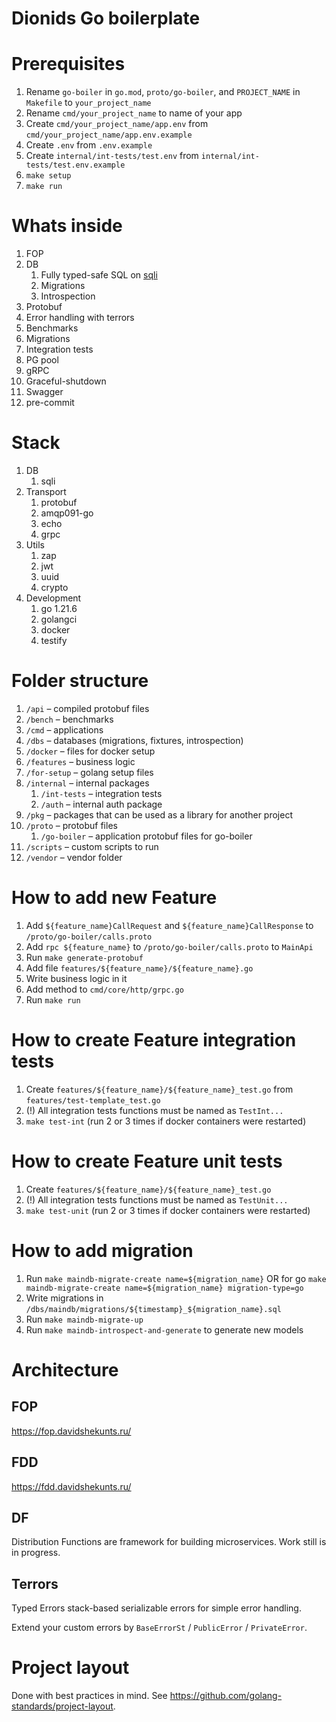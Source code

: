 # Dionids Go boilerplate

# Prerequisites

1. Rename `go-boiler` in `go.mod`, `proto/go-boiler`, and `PROJECT_NAME` in `Makefile`
to `your_project_name`
1. Rename `cmd/your_project_name` to name of your app
1. Create `cmd/your_project_name/app.env` from `cmd/your_project_name/app.env.example`
1. Create `.env` from `.env.example`
1. Create `internal/int-tests/test.env` from `internal/int-tests/test.env.example`
1. `make setup`
1. `make run`

# Whats inside

1. FOP
1. DB
    1. Fully typed-safe SQL on [sqli](https://github.com/Dionid/sqli)
    1. Migrations
    1. Introspection
1. Protobuf
1. Error handling with terrors
1. Benchmarks
1. Migrations
1. Integration tests
1. PG pool
1. gRPC
1. Graceful-shutdown
1. Swagger
1. pre-commit

# Stack

1. DB
    1. sqli
1. Transport
    1. protobuf
    1. amqp091-go
    1. echo
    1. grpc
1. Utils
    1. zap
    1. jwt
    1. uuid
    1. crypto
1. Development
    1. go 1.21.6
    1. golangci
    1. docker
    1. testify

# Folder structure

1. `/api` – compiled protobuf files
1. `/bench` – benchmarks
1. `/cmd` – applications
1. `/dbs` – databases (migrations, fixtures, introspection)
1. `/docker` – files for docker setup
1. `/features` – business logic
1. `/for-setup` – golang setup files
1. `/internal` – internal packages
    1. `/int-tests` – integration tests
    1. `/auth` – internal auth package
1. `/pkg` – packages that can be used as a library for another project
1. `/proto` – protobuf files
    1. `/go-boiler` – application protobuf files for go-boiler
1. `/scripts` – custom scripts to run
1. `/vendor` – vendor folder


# How to add new Feature

1. Add `${feature_name}CallRequest` and `${feature_name}CallResponse` to `/proto/go-boiler/calls.proto`
1. Add `rpc ${feature_name}` to `/proto/go-boiler/calls.proto` to `MainApi`
1. Run `make generate-protobuf`
1. Add file `features/${feature_name}/${feature_name}.go`
1. Write business logic in it
1. Add method to `cmd/core/http/grpc.go`
1. Run `make run`

# How to create Feature integration tests

1. Create `features/${feature_name}/${feature_name}_test.go` from `features/test-template_test.go`
1. (!) All integration tests functions must be named as `TestInt...`
1. `make test-int` (run 2 or 3 times if docker containers were restarted)

# How to create Feature unit tests

1. Create `features/${feature_name}/${feature_name}_test.go`
1. (!) All integration tests functions must be named as `TestUnit...`
1. `make test-unit` (run 2 or 3 times if docker containers were restarted)

# How to add migration

1. Run `make maindb-migrate-create name=${migration_name}` OR for go `make maindb-migrate-create name=${migration_name} migration-type=go`
1. Write migrations in `/dbs/maindb/migrations/${timestamp}_${migration_name}.sql`
1. Run `make maindb-migrate-up`
1. Run `make maindb-introspect-and-generate` to generate new models

# Architecture

## FOP

https://fop.davidshekunts.ru/

## FDD

https://fdd.davidshekunts.ru/

## DF

Distribution Functions are framework for building microservices. Work still is in progress.

## Terrors

Typed Errors stack-based serializable errors for simple error handling.

Extend your custom errors by `BaseErrorSt` / `PublicError` / `PrivateError`.

# Project layout

Done with best practices in mind. See https://github.com/golang-standards/project-layout.